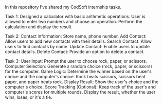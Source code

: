 In this repository I've shared my CodSoft internship tasks.

 Task 1: Designed a calculator with basic arithmetic operations. User is allowed to enter two numbers and choose an operation. Perform the calculation and display the result.

Task 2: Contact Information: Store name, phone number. Add Contact: Allow users to add new contacts with their details. Search Contact: Allow users to find contacts by name. Update Contact: Enable users to update contact details. Delete Contact: Provide an option to delete a contact.

Task 3: User Input: Prompt the user to choose rock, paper, or scissors. Computer Selection: Generate a random choice (rock, paper, or scissors) for the computer. Game Logic: Determine the winner based on the user's choice and the computer's choice. Rock beats scissors, scissors beat paper, and paper beats rock. Display Result: Show the user's choice and the computer's choice. Score Tracking (Optional): Keep track of the user's and computer's scores for multiple rounds. Display the result, whether the user wins, loses, or it's a tie.
